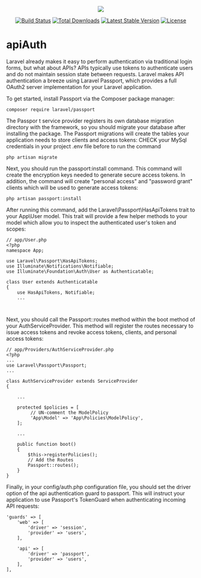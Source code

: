 <p align="center"><img src="https://laravel.com/assets/img/components/logo-laravel.svg"></p>

<p align="center">
<a href="https://travis-ci.org/laravel/framework"><img src="https://travis-ci.org/laravel/framework.svg" alt="Build Status"></a>
<a href="https://packagist.org/packages/laravel/framework"><img src="https://poser.pugx.org/laravel/framework/d/total.svg" alt="Total Downloads"></a>
<a href="https://packagist.org/packages/laravel/framework"><img src="https://poser.pugx.org/laravel/framework/v/stable.svg" alt="Latest Stable Version"></a>
<a href="https://packagist.org/packages/laravel/framework"><img src="https://poser.pugx.org/laravel/framework/license.svg" alt="License"></a>
</p>

# apiAuth
Laravel already makes it easy to perform authentication via traditional login forms, but what about APIs? APIs typically use tokens to authenticate users and do not maintain session state between requests. Laravel makes API authentication a breeze using Laravel Passport, which provides a full OAuth2 server implementation for your Laravel application.
   
To get started, install Passport via the Composer package manager:
```
composer require laravel/passport
```
The Passpor
t service provider registers its own database migration directory with the framework, so you should migrate your database after installing the package. The Passport migrations will create the tables your application needs to store clients and access tokens:
CHECK your MySql credentials in your project .env file before to run the command
```
php artisan migrate
```
Next, you should run the passport:install command. This command will create the encryption keys needed to generate secure access tokens. In addition, the command will create "personal access" and "password grant" clients which will be used to generate access tokens:
```
php artisan passport:install
```
After running this command, add the Laravel\Passport\HasApiTokens trait to your  App\User model. This trait will provide a few helper methods to your model which allow you to inspect the authenticated user's token and scopes:
```
// app/User.php
<?php
namespace App;

use Laravel\Passport\HasApiTokens;
use Illuminate\Notifications\Notifiable;
use Illuminate\Foundation\Auth\User as Authenticatable;

class User extends Authenticatable
{
    use HasApiTokens, Notifiable;
    ...
    
    

```
Next, you should call the Passport::routes method within the boot method of your  AuthServiceProvider. This method will register the routes necessary to issue access tokens and revoke access tokens, clients, and personal access tokens:
```
// app/Providers/AuthServiceProvider.php
<?php
...
use Laravel\Passport\Passport;
...

class AuthServiceProvider extends ServiceProvider
{
    
    ...
    
    protected $policies = [
         // UN-comment the ModelPolicy
         'App\Model' => 'App\Policies\ModelPolicy',
    ];
    
    ...
    
    public function boot()
    {
        $this->registerPolicies();
        // Add the Routes
        Passport::routes();
    }
}
```
Finally, in your config/auth.php configuration file, you should set the driver option of the api authentication guard to passport. This will instruct your application to use Passport's TokenGuard when authenticating incoming API requests:
```
'guards' => [
    'web' => [
        'driver' => 'session',
        'provider' => 'users',
    ],

    'api' => [
        'driver' => 'passport',
        'provider' => 'users',
    ],
],
```


